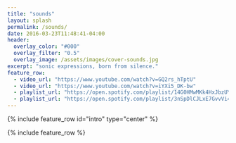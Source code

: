 ```yaml
---
title: "sounds"
layout: splash
permalink: /sounds/
date: 2016-03-23T11:48:41-04:00
header:
  overlay_color: "#000"
  overlay_filter: "0.5"
  overlay_image: /assets/images/cover-sounds.jpg
excerpt: "sonic expressions, born from silence."
feature_row:
  - video_url: "https://www.youtube.com/watch?v=GQ2rs_hTptU"
  - video_url: "https://www.youtube.com/watch?v=iYXi5_DK-bw"
  - playlist_url: "https://open.spotify.com/playlist/14G0HMwMKk4HxJbzUYWXLG?si=e67f5085740a480a"
  - playlist_url: "https://open.spotify.com/playlist/3nSpDlCJLxE7GvvVi4uIFQ?si=3a93920962cf4f37"
---
```


{% include feature_row id="intro" type="center" %}

{% include feature_row %}
